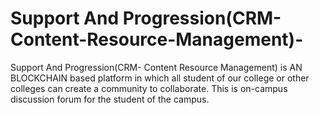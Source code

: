 # Support And Progression(CRM-Content-Resource-Management)-
Support And Progression(CRM- Content Resource Management) is AN BLOCKCHAIN based platform in which all student of our college or other colleges can create a community to collaborate. This is on-campus discussion forum for the student of the campus. 
